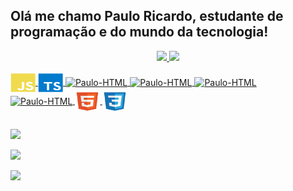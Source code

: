 ## Olá me chamo Paulo Ricardo, estudante de programação e do mundo da tecnologia!
<div align="center">
  <a href="https://github.com/Pauloricardo2019">
  <img height="180em" src="https://github-readme-stats.vercel.app/api?username=Pauloricardo2019&show_icons=true&theme=dark&include_all_commits=true&count_private=true"/>
  <img height="180em" src="https://github-readme-stats.vercel.app/api/top-langs/?username=Pauloricardo2019&layout=compact&langs_count=7&theme=dark"/>
</div>
<div style="display: inline_block"><br>
  <img align="center" alt="Paulo-Js" height="30" width="40" src="https://raw.githubusercontent.com/devicons/devicon/master/icons/javascript/javascript-plain.svg">
  <img align="center" alt="Paulo-Ts" height="30" width="40" src="https://raw.githubusercontent.com/devicons/devicon/master/icons/typescript/typescript-plain.svg">
  <img align="center" alt="Paulo-HTML" height="30" width="40" src="https://cdn.jsdelivr.net/gh/devicons/devicon/icons/nodejs/nodejs-original.svg" />
 <img align="center" alt="Paulo-HTML" height="30" width="40" src="https://cdn.jsdelivr.net/gh/devicons/devicon/icons/mongodb/mongodb-original.svg" />
  <img align="center" alt="Paulo-HTML" height="30" width="40" style="margin-right:50px" src="https://upload.wikimedia.org/wikipedia/commons/0/05/Go_Logo_Blue.svg" />
  
  
  <img align="center" alt="Paulo-HTML" height="30" width="40" src="https://upload.wikimedia.org/wikipedia/commons/thumb/c/c3/Python-logo-notext.svg/1024px-Python-logo-notext.svg.png"/>


  <img align="center" alt="Paulo-HTML" height="30" width="40" src="https://raw.githubusercontent.com/devicons/devicon/master/icons/html5/html5-original.svg">
  <img align="center" alt="Paulo-CSS" height="30" width="40" src="https://raw.githubusercontent.com/devicons/devicon/master/icons/css3/css3-original.svg">

</div>
  
  ##
 
<div> 
 
  <a href="https://instagram.com/paulo_ric19" target="_blank"><img src="https://img.shields.io/badge/-Instagram-%23E4405F?style=for-the-badge&logo=instagram&logoColor=white" target="_blank"></a>
 	
  
  <a href = "mailto:pauloric19@hotmail.com"><img src="https://img.shields.io/badge/-Gmail-%23333?style=for-the-badge&logo=gmail&logoColor=white" target="_blank"></a>
  
  <a href="https://www.linkedin.com/in/paulo-ricardo-santos-3a557a208/" target="_blank"><img src="https://img.shields.io/badge/-LinkedIn-%230077B5?style=for-the-badge&logo=linkedin&logoColor=white" target="_blank"></a> 
 
</div>
